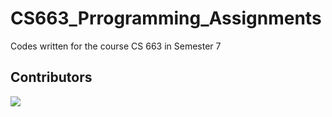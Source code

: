 # CS663_Prrogramming_Assignments
 Codes written for the course CS 663 in Semester 7

## Contributors
<a href="https://github.com/TheShiningVampire/CS663_Programming_Assignments/graphs/contributors">
  <img src="https://contrib.rocks/image?repo=TheShiningVampire/CS663_Programming_Assignments" />
</a>
